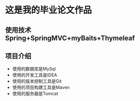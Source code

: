 # 这是我的毕业论文作品

## 使用技术 Spring+SpringMVC+myBaits+Thymeleaf

## 项目介绍

- 使用的数据库是MySql
- 使用的开发工具是IDEA
- 使用的版本控制工具是Git
- 使用的项目构建工具是Maven
- 使用的服务器是Tomcat
